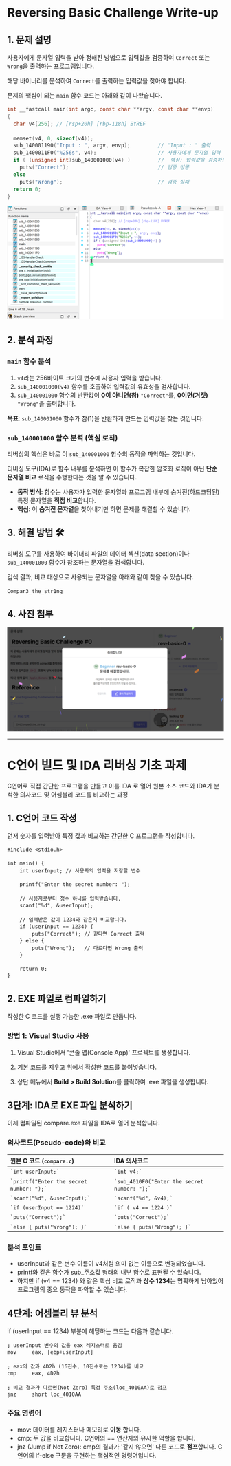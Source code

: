 # Reversing Basic Challenge Write-up

## 1. 문제 설명

사용자에게 문자열 입력을 받아 정해진 방법으로 입력값을 검증하여 `Correct` 또는 `Wrong`을 출력하는 프로그램입니다.

해당 바이너리를 분석하여 `Correct`를 출력하는 입력값을 찾아야 합니다.

문제의 핵심이 되는 `main` 함수 코드는 아래와 같이 나왔습니다.

```c
int __fastcall main(int argc, const char **argv, const char **envp)
{
  char v4[256]; // [rsp+20h] [rbp-118h] BYREF

  memset(v4, 0, sizeof(v4));
  sub_140001190("Input : ", argv, envp);         // "Input : " 출력
  sub_1400011F0("%256s", v4);                    // 사용자에게 문자열 입력 받음
  if ( (unsigned int)sub_140001000(v4) )         //  핵심: 입력값을 검증하는 함수
    puts("Correct");                             // 검증 성공
  else
    puts("Wrong");                               // 검증 실패
  return 0;
}
```

![main 사진](./images/main.png)

## 2. 분석 과정

### `main` 함수 분석

1.  `v4`라는 256바이트 크기의 변수에 사용자 입력을 받습니다.
2.  `sub_140001000(v4)` 함수를 호출하여 입력값의 유효성을 검사합니다.
3.  `sub_140001000` 함수의 반환값이 **0이 아니면(참)** `"Correct"`를, **0이면(거짓)** `"Wrong"`을 출력합니다.

**목표**: `sub_140001000` 함수가 참(1)을 반환하게 만드는 입력값을 찾는 것입니다.

### `sub_140001000` 함수 분석 (핵심 로직) 

리버싱의 핵심은 바로 이 `sub_140001000` 함수의 동작을 파악하는 것입니다.

리버싱 도구(IDA)로 함수 내부를 분석하면 이 함수가 복잡한 암호화 로직이 아닌 **단순 문자열 비교** 로직을 수행한다는 것을 알 수 있습니다.

-   **동작 방식**: 함수는 사용자가 입력한 문자열과 프로그램 내부에 숨겨진(하드코딩된) 특정 문자열을 **직접 비교**합니다.
-   **핵심**: 이 **숨겨진 문자열**을 찾아내기만 하면 문제를 해결할 수 있습니다.


## 3. 해결 방법 🛠️

리버싱 도구를 사용하여 바이너리 파일의 데이터 섹션(data section)이나 `sub_140001000` 함수가 참조하는 문자열을 검색합니다.

검색 결과, 비교 대상으로 사용되는 문자열을 아래와 같이 찾을 수 있습니다.

`Compar3_the_str1ng`


## 4. 사진 첨부
![main 사진](./images/success.png)

---

# C언어 빌드 및 IDA 리버싱 기초 과제

C언어로 직접 간단한 프로그램을 만들고 이를 IDA 로 열어 원본 소스 코드와 IDA가 분석한 의사코드 및 어셈블리 코드를 비교하는 과정

## 1. C언어 코드 작성
먼저 숫자를 입력받아 특정 값과 비교하는 간단한 C 프로그램을 작성합니다.

```
#include <stdio.h>

int main() {
    int userInput; // 사용자의 입력을 저장할 변수

    printf("Enter the secret number: ");

    // 사용자로부터 정수 하나를 입력받습니다.
    scanf("%d", &userInput);

    // 입력받은 값이 1234와 같은지 비교합니다.
    if (userInput == 1234) {
        puts("Correct"); // 같다면 Correct 출력
    } else {
        puts("Wrong");   // 다르다면 Wrong 출력
    }

    return 0;
}
```

## 2. EXE 파일로 컴파일하기

작성한 C 코드를 실행 가능한 .exe 파일로 만듭니다.

### 방법 1: Visual Studio 사용

  1. Visual Studio에서 '콘솔 앱(Console App)' 프로젝트를 생성합니다.

  2. 기본 코드를 지우고 위에서 작성한 코드를 붙여넣습니다.

  3. 상단 메뉴에서 **Build > Build Solution**를 클릭하여 .exe 파일을 생성합니다.

## 3단계: IDA로 EXE 파일 분석하기
이제 컴파일된 compare.exe 파일을 IDA로 열어 분석합니다.

### 의사코드(Pseudo-code)와 비교
| 원본 C 코드 (`compare.c`) | IDA 의사코드 |
| :--- | :--- |
| `` `int userInput;` `` | `` `int v4;` `` |
| `` `printf("Enter the secret number: ");` `` | `` `sub_4010F0("Enter the secret number: ");` `` |
| `` `scanf("%d", &userInput);` `` | `` `scanf("%d", &v4);` `` |
| `` `if (userInput == 1224)` `` | `` `if ( v4 == 1224 )` `` |
| `` `puts("Correct");` `` | `` `puts("Correct");` `` |
| `` `else { puts("Wrong"); }` `` | `` `else { puts("Wrong"); }` `` |

### 분석 포인트

* userInput과 같은 변수 이름이 v4처럼 의미 없는 이름으로 변경되었습니다.
* printf와 같은 함수가 sub_주소값 형태의 내부 함수로 표현될 수 있습니다.
* 하지만 if (v4 == 1234) 와 같은 핵심 비교 로직과 **상수 1234**는 명확하게 남아있어 프로그램의 중요 동작을 파악할 수 있습니다.

## 4단계: 어셈블리 뷰 분석
if (userInput == 1234) 부분에 해당하는 코드는 다음과 같습니다.

```
; userInput 변수의 값을 eax 레지스터로 옮김
mov     eax, [ebp+userInput]

; eax의 값과 4D2h (16진수, 10진수로는 1234)를 비교
cmp     eax, 4D2h

; 비교 결과가 다르면(Not Zero) 특정 주소(loc_4010AA)로 점프
jnz     short loc_4010AA
```

### 주요 명령어
* mov: 데이터를 레지스터나 메모리로 **이동** 합니다.
* cmp: 두 값을 비교합니다. C언어의 == 연산자와 유사한 역할을 합니다.
* jnz (Jump if Not Zero): cmp의 결과가 '같지 않으면' 다른 코드로 **점프**합니다. C언어의 if-else 구문을 구현하는 핵심적인 명령어입니다.
